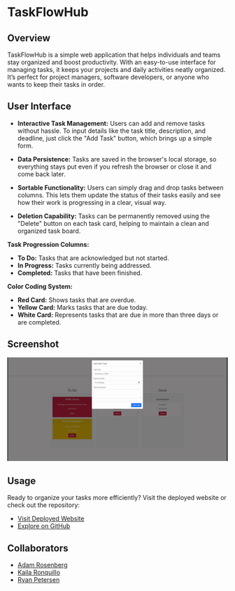 # TaskFlowHub

## Overview

TaskFlowHub is a simple web application that helps individuals and teams stay organized and boost productivity. With an easy-to-use interface for managing tasks, it keeps your projects and daily activities neatly organized. It’s perfect for project managers, software developers, or anyone who wants to keep their tasks in order.

## User Interface

- **Interactive Task Management:** Users can add and remove tasks without hassle. To input details like the task title, description, and deadline, just click the "Add Task" button, which brings up a simple form.

- **Data Persistence:** Tasks are saved in the browser's local storage, so everything stays put even if you refresh the browser or close it and come back later.

- **Sortable Functionality:** Users can simply drag and drop tasks between columns. This lets them update the status of their tasks easily and see how their work is progressing in a clear, visual way.

- **Deletion Capability:** Tasks can be permanently removed using the "Delete" button on each task card, helping to maintain a clean and organized task board.

**Task Progression Columns:**

- **To Do:** Tasks that are acknowledged but not started.
- **In Progress:** Tasks currently being addressed.
- **Completed:** Tasks that have been finished.

**Color Coding System:**

- **Red Card:** Shows tasks that are overdue.
- **Yellow Card:** Marks tasks that are due today.
- **White Card:** Represents tasks that are due in more than three days or are completed.

## Screenshot

![Screenshot of TaskFlowHub Landing Page](./assets/image/Task%20Board.gif)

## Usage

Ready to organize your tasks more efficiently? Visit the deployed website or check out the repository:

- [Visit Deployed Website](https://jordangwiz.github.io/TaskFlowHub/)
- [Explore on GitHub](https://github.com/JordanGWiz/TaskFlowHub)

## Collaborators

- [Adam Rosenberg](https://github.com/AcoderRose)
- [Kaila Ronquillo](https://github.com/girlnotfound)
- [Ryan Petersen](https://github.com/RyanPetersen-89)
